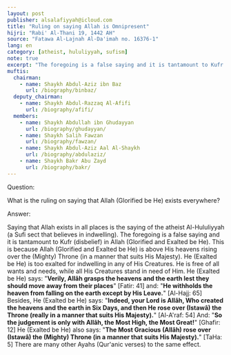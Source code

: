 ```yaml
---
layout: post
publisher: alsalafiyyah@icloud.com
title: "Ruling on saying Allah is Omnipresent"
hijri: "Rabi' Al-Thani 19, 1442 AH"
source: "Fatawa Al-Lajnah Al-Da'imah no. 16376-1"
lang: en
category: [atheist, hululiyyah, sufism]
note: true
excerpt: "The foregoing is a false saying and it is tantamount to Kufr (disbelief) in Allah (Glorified and Exalted be He)."
muftis:
  chairman: 
    - name: Shaykh Abdul-Aziz ibn Baz
      url: /biography/binbaz/
  deputy_chairman:
    - name: Shaykh Abdul-Razzaq Al-Afifi
      url: /biography/afifi/
  members: 
    - name: Shaykh Abdullah ibn Ghudayyan
      url: /biography/ghudayyan/
    - name: Shaykh Salih Fawzan
      url: /biography/fawzan/
    - name: Shaykh Abdul-Aziz Aal Al-Shaykh
      url: /biography/abdulaziz/
    - name: Shaykh Bakr Abu Zayd
      url: /biography/bakr/
---
```


Question:

What is the ruling on saying that Allah (Glorified be He) exists everywhere? 

Answer:

Saying that Allah exists in all places is the saying of the atheist Al-Hululiyyah (a Sufi sect that believes in indwelling). The foregoing is a false saying and it is tantamount to Kufr (disbelief) in Allah (Glorified and Exalted be He). This is because Allah (Glorified and Exalted be He) is above His heavens rising over the (Mighty) Throne (in a manner that suits His Majesty). He (Exalted be He) is too exalted for indwelling in any of His Creatures. He is free of all wants and needs, while all His Creatures stand in need of Him. He (Exalted be He) says: "**Verily, Allâh grasps the heavens and the earth lest they should move away from their places**" [Fatir: 41] and: "**He withholds the heaven from falling on the earth except by His Leave.**" [Al-Hajj: 65] Besides, He (Exalted be He) says: "**Indeed, your Lord is Allâh, Who created the heavens and the earth in Six Days, and then He rose over (Istawâ) the Throne (really in a manner that suits His Majesty).**" [Al-A'raf: 54] And: "**So the judgement is only with Allâh, the Most High, the Most Great!**" [Ghafir: 12] He (Exalted be He) also says: "**The Most Gracious (Allâh) rose over (Istawâ) the (Mighty) Throne (in a manner that suits His Majesty).**" [TaHa: 5] There are many other Ayahs (Qur'anic verses) to the same effect.
